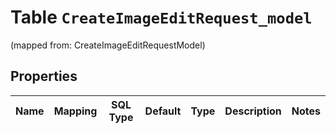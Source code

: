 
# Table `CreateImageEditRequest_model`
(mapped from: CreateImageEditRequestModel)

## Properties
Name | Mapping | SQL Type | Default | Type | Description | Notes
---- | ------- | -------- | ------- | ---- | ----------- | -----


